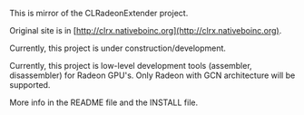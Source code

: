 This is mirror of the CLRadeonExtender project.

Original site is in [http://clrx.nativeboinc.org](http://clrx.nativeboinc.org).

Currently, this project is under construction/development.

Currently, this project is low-level development tools (assembler, disassembler) for
Radeon GPU's. Only Radeon with GCN architecture will be supported. 

More info in the README file and the INSTALL file.
